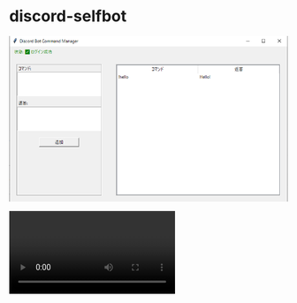 # discord-selfbot

![image](https://github.com/tomoneko2222/discord-selfbot/blob/main/image.png)

![mp4](https://github.com/tomoneko2222/discord-selfbot/blob/main/bandicam%202024-10-23%2022-21-37-929.mp4)
